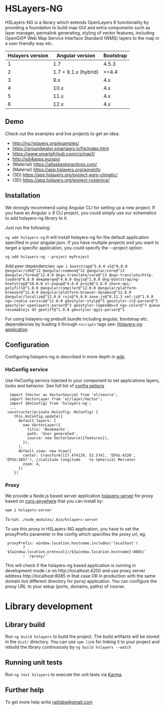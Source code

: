 # HSLayers-NG

HSLayers-NG is a library which extends OpenLayers 6 functionality by providing a foundation to build map GUI and extra components such as layer manager, permalink generating, styling of vector features, including OpenGIS® Web Map Service Interface Standard (WMS) layers to the map in a user friendly way etc.


| Hslayers version | Angular version     | Bootstrap   |
| ---------------- | -----------------   |------------ |
| 1                | 1.7                 | 4.5.3       |
| 2                | 1.7 + 9.1.x (hybrid)| >=4.4       |
| 3                | 9.x                 | 4.x         |
| 4                | 10.x                | 4.x         |
| 5                | 11.x                | 4.x         |
| 6                | 12.x                | 4.x         |

## Demo

Check out the examples and live projects to get an idea:  
* http://ng.hslayers.org/examples/
* https://groundwater.smartagro.lv/fie/index.html
* https://www.smartafrihub.com/cs/map1/
* http://sdi4apps.eu/spoi
* (Material) https://atlasbestpractices.com/
* (Material) https://app.hslayers.org/agroinfo
* (3D) https://app.hslayers.org/project-agro-climatic/
* (3D) https://app.hslayers.org/project-rostenice/

## Installation

We strongly recommend using Angular CLI for setting up a new project. If you have an Angular ≥ 9 CLI project, you could simply use our schematics to add hslayers-ng library to it.

Just run the following:

`ng add hslayers-ng`
It will install hslayers-ng for the default application specified in your angular.json. If you have multiple projects and you want to target a specific application, you could specify the --project option:

`ng add hslayers-ng --project myProject`

Add peer dependencies:
`npm i bootstrap@^5.0.0 ol@^6.0.0 @angular/cdk@^12 @angular/common@^12 @angular/core@^12 @angular/forms@^12.0.0 @ngx-translate/core@^13 @ngx-translate/http-loader@^6.0.0 deepmerge@^4.0.0 dayjs@^1.0.0 @ng-bootstrap/ng-bootstrap@^10.0.0 ol-popup@^4.0.0 proj4@^2.6.0 share-api-polyfill@^1.0.0 @angular/compiler@^12.0.0 @angular/platform-browser@^12.0.0 @angular/platform-browser-dynamic@^12.0.0 @angular/localize@^12.0.0 rxjs@^6.0.0 zone.js@^0.11.3 xml-js@^1.0.0 ngx-cookie-service@^12.0.0 geostyler-style@^5 geostyler-sld-parser@^3 geostyler-openlayers-parser@^3 geostyler-legend@>=3 ngx-color@^7 queue resumablejs d3 geotiff@^1.0.8 geostyler-qgis-parser@^1`

For using hslayers-ng prebuilt bundle including angular, bootstrap etc. dependencies by loading it through `<script>` tags see: [Hslayers-ng application](https://github.com/hslayers/hslayers-ng/tree/develop/projects/hslayers-app)

## Configuration

Configuring hslayers-ng is described in more depth in [wiki](https://github.com/hslayers/hslayers-ng/wiki) 

### HsConfig service
Use HsConfig service injected in your component to set applications layers, looks and behavior. See full list of [config options](https://github.com/hslayers/hslayers-ng/wiki/Config-parameters)
```
  import {Vector as VectorSource} from 'ol/source';
  import VectorLayer from 'ol/layer/Vector';
  import {HsConfig} from 'hslayers-ng';
  ...
 constructor(private HsConfig: HsConfig) {
    this.HsConfig.update({
      default_layers: [
        new VectorLayer({
          title: 'Bookmarks',
          path: 'User generated',
          source: new VectorSource({features}),
        }),
      ],
      default_view: new View({
        center: transform([17.474129, 52.574], 'EPSG:4326', 'EPSG:3857'), //Latitude longitude    to Spherical Mercator
        zoom: 4,
      })
    })
```        
### Proxy
We provide a Node.js based server application [hslayers-server](https://www.npmjs.com/package/hslayers-server) for proxy based on [cors-anywhere](https://github.com/Rob--W/cors-anywhere) that you can install by:
```
npm i hslayers-server
```
To run:
`./node_modules/.bin/hslayers-server`

To use this proxy in HSLayers-NG application, you have to set the proxyPrefix parameter in the config 
which specifies the proxy url, eg.

```
 proxyPrefix: window.location.hostname.includes('localhost')
        ? `${window.location.protocol}//${window.location.hostname}:8085/`
        : '/proxy/'
```
This will check if the hslayers-ng based application is running in development mode i.e on http://localhost:4200 and use proxy server address http://localhost:8085 in that case OR in production with the same domain but different directory for porxy application. You can configure the proxy URL to your setup (ports, domains, paths) of course. 

# Library development 

## Library build

Run `ng build hslayers` to build the project. The build artifacts will be stored in the `dist/` directory. You can use `npm link` for linking it to your project and rebuild the library continuously by `ng build hslayers --watch`

## Running unit tests

Run `ng test hslayers` to execute the unit tests via [Karma](https://karma-runner.github.io).

## Further help

To get more help write raitisbe@gmail.com

